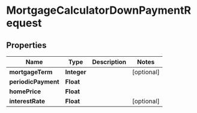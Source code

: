
# MortgageCalculatorDownPaymentRequest

## Properties
Name | Type | Description | Notes
------------ | ------------- | ------------- | -------------
**mortgageTerm** | **Integer** |  |  [optional]
**periodicPayment** | **Float** |  | 
**homePrice** | **Float** |  | 
**interestRate** | **Float** |  |  [optional]



